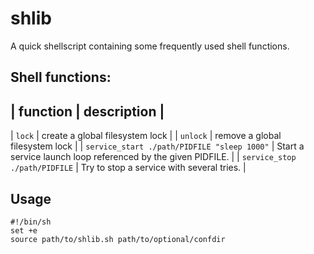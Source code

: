 # shlib
A quick shellscript containing some frequently used shell functions.


## Shell functions:

| **function** | **description** |
------
| ```lock``` | create a global filesystem lock |
| ```unlock``` | remove a global filesystem lock |
| ```service_start ./path/PIDFILE "sleep 1000"``` | Start a service launch loop referenced by the given PIDFILE. |
| ```service_stop ./path/PIDFILE``` | Try to stop a service with several tries. |

## Usage
```
#!/bin/sh
set +e
source path/to/shlib.sh path/to/optional/confdir
```
